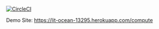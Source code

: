 [![CircleCI](https://circleci.com/gh/DamnedSquirrel/Bil481_HW/tree/main.svg?style=svg)](https://circleci.com/gh/DamnedSquirrel/Bil481_HW/tree/main)

Demo Site: https://lit-ocean-13295.herokuapp.com/compute